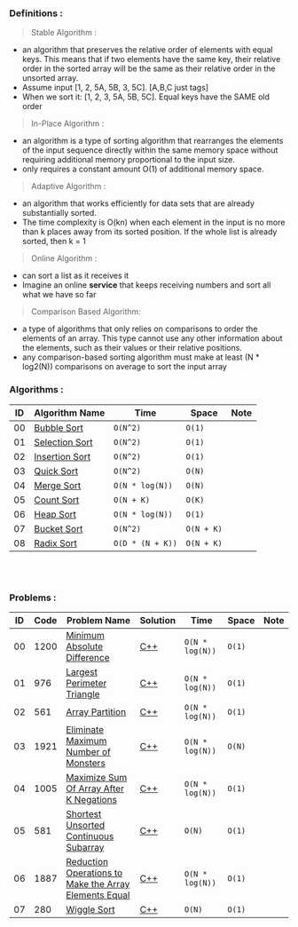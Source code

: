 

### **Definitions :**


> Stable Algorithm :
  - an algorithm that preserves the relative order of elements with equal keys. This means that if two elements have the same key, their relative order in the sorted array will be the same as their relative order in the unsorted array.
  - Assume input [1, 2, 5A, 5B, 3, 5C]. [A,B,C just tags]
  - When we sort it: [1, 2, 3, 5A, 5B, 5C]. Equal keys have the SAME old order

> In-Place Algorithm :
  - an algorithm is a type of sorting algorithm that rearranges the elements of the input sequence directly within the same memory space without requiring additional memory proportional to the input size.
  - only requires a constant amount O(1) of additional memory space.

> Adaptive Algorithm :
  - an algorithm that works efficiently for data sets that are already substantially sorted.
  - The time complexity is O(kn) when each element in the input is no more than k places away from its sorted position. If the whole list is already sorted, then k = 1


> Online Algorithm :
  - can sort a list as it receives it
  - Imagine an online **service** that keeps receiving numbers and sort all what we have so far

> Comparison Based Algorithm:
  - a type of algorithms that only relies on comparisons to order the elements of an array. This type cannot use any other information about the elements, such as their values or their relative positions.
  - any comparison-based sorting algorithm must make at least (N * log2(N)) comparisons on average to sort the input array


### **Algorithms :**

|ID| Algorithm Name   |  Time           | Space           | Note          | 
|---|--------------- | --------------- | --------------- | ------------- |
|00|[Bubble Sort](https://github.com/Ali-Elshorpagi/algorithms/blob/main/sorting_algorithms/bubble_sort.cpp)| `O(N^2)` |`O(1)` ||
|01|[Selection Sort](https://github.com/Ali-Elshorpagi/algorithms/blob/main/sorting_algorithms/selection_sort.cpp)| `O(N^2)` |`O(1)` ||
|02|[Insertion Sort](https://github.com/Ali-Elshorpagi/algorithms/blob/main/sorting_algorithms/insertion_sort.cpp)| `O(N^2)` |`O(1)` ||
|03|[Quick Sort](https://github.com/Ali-Elshorpagi/algorithms/blob/main/sorting_algorithms/quick_sort.cpp)| `O(N^2)` |`O(N)` ||
|04|[Merge Sort](https://github.com/Ali-Elshorpagi/algorithms/blob/main/sorting_algorithms/merge_sort.cpp)| `O(N * log(N))` |`O(N)` ||
|05|[Count Sort](https://github.com/Ali-Elshorpagi/algorithms/blob/main/sorting_algorithms/count_sort.cpp)| `O(N + K)` |`O(K)` ||
|06|[Heap Sort](https://github.com/Ali-Elshorpagi/algorithms/blob/main/sorting_algorithms/heap_sort.cpp)| `O(N * log(N))` |`O(1)` ||
|07|[Bucket Sort](https://github.com/Ali-Elshorpagi/algorithms/blob/main/sorting_algorithms/bucket_sort.cpp)| `O(N^2)` |`O(N + K)` ||
|08|[Radix Sort](https://github.com/Ali-Elshorpagi/algorithms/blob/main/sorting_algorithms/radix_sort.cpp)| `O(D * (N + K))` |`O(N + K)` ||

<br><br>

### **Problems :**

|ID|  Code  | Problem Name    |  Solution       |  Time           | Space           | Note          | 
|---|----|---------------- | --------------- | --------------- | --------------- | ------------- |
|00|1200|[Minimum Absolute Difference](https://leetcode.com/problems/minimum-absolute-difference/)|[C++](https://github.com/Ali-Elshorpagi/algorithms/blob/main/sorting_algorithms/problem_solving/LeetCode_1200.cpp)|`O(N * log(N))`|`O(1)`||
|01|976|[Largest Perimeter Triangle](https://leetcode.com/problems/largest-perimeter-triangle/)|[C++](https://github.com/Ali-Elshorpagi/algorithms/blob/main/sorting_algorithms/problem_solving/LeetCode_976.cpp)|`O(N * log(N))`|`O(1)`||
|02|561|[Array Partition](https://leetcode.com/problems/array-partition/)|[C++](https://github.com/Ali-Elshorpagi/algorithms/blob/main/sorting_algorithms/problem_solving/LeetCode_561.cpp)|`O(N * log(N))`|`O(1)`||
|03|1921|[Eliminate Maximum Number of Monsters](https://leetcode.com/problems/eliminate-maximum-number-of-monsters/)|[C++](https://github.com/Ali-Elshorpagi/algorithms/blob/main/sorting_algorithms/problem_solving/LeetCode_1921.cpp)|`O(N * log(N))`|`O(N)`||
|04|1005|[Maximize Sum Of Array After K Negations](https://leetcode.com/problems/maximize-sum-of-array-after-k-negations/)|[C++](https://github.com/Ali-Elshorpagi/algorithms/blob/main/sorting_algorithms/problem_solving/LeetCode_1005.cpp)|`O(N * log(N))`|`O(1)`||
|05|581|[Shortest Unsorted Continuous Subarray](https://leetcode.com/problems/shortest-unsorted-continuous-subarray/)|[C++](https://github.com/Ali-Elshorpagi/algorithms/blob/main/sorting_algorithms/problem_solving/LeetCode_581.cpp)|`O(N)`|`O(1)`||
|06|1887|[Reduction Operations to Make the Array Elements Equal](https://leetcode.com/problems/reduction-operations-to-make-the-array-elements-equal/)|[C++](https://github.com/Ali-Elshorpagi/algorithms/blob/main/sorting_algorithms/problem_solving/LeetCode_1887.cpp)|`O(N * log(N))`|`O(1)`||
|07|280|[Wiggle Sort](https://leetcode.com/problems/wiggle-sort/)|[C++](https://github.com/Ali-Elshorpagi/algorithms/blob/main/sorting_algorithms/problem_solving/LeetCode_280.cpp)|`O(N)`|`O(1)`||